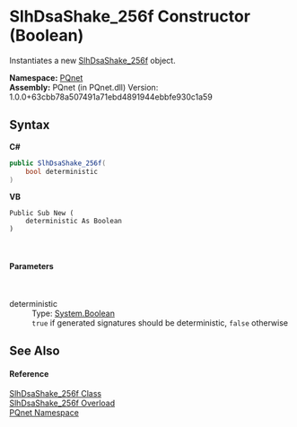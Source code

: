 # SlhDsaShake_256f Constructor (Boolean)
 

Instantiates a new <a href="0da939c6-843b-edd7-e3cb-975c85d78296">SlhDsaShake_256f</a> object.

**Namespace:**&nbsp;<a href="fc4f881f-e121-9cf0-ed49-65bf6b5a005d">PQnet</a><br />**Assembly:**&nbsp;PQnet (in PQnet.dll) Version: 1.0.0+63cbb78a507491a71ebd4891944ebbfe930c1a59

## Syntax

**C#**<br />
``` C#
public SlhDsaShake_256f(
	bool deterministic
)
```

**VB**<br />
``` VB
Public Sub New ( 
	deterministic As Boolean
)
```

<br />

#### Parameters
&nbsp;<dl><dt>deterministic</dt><dd>Type: <a href="https://docs.microsoft.com/dotnet/api/system.boolean" target="_blank" rel="noopener noreferrer">System.Boolean</a><br />`true` if generated signatures should be deterministic, `false` otherwise</dd></dl>

## See Also


#### Reference
<a href="0da939c6-843b-edd7-e3cb-975c85d78296">SlhDsaShake_256f Class</a><br /><a href="ea10f56f-d6a2-fe7d-4672-a59ed4233db9">SlhDsaShake_256f Overload</a><br /><a href="fc4f881f-e121-9cf0-ed49-65bf6b5a005d">PQnet Namespace</a><br />